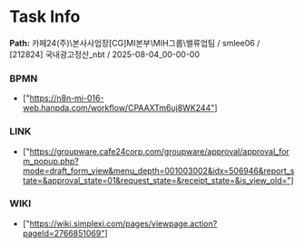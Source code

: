 # Task Info

**Path:** 카페24(주)\본사사업장\[CG]MI본부\MIH그룹\밸류업팀 / smlee06 / [212824] 국내광고정산_nbt / 2025-08-04_00-00-00

### BPMN
- ["https://n8n-mi-016-web.hanpda.com/workflow/CPAAXTm6uj8WK244"]

### LINK
- ["https://groupware.cafe24corp.com/groupware/approval/approval_form_popup.php?mode=draft_form_view&menu_depth=001003002&idx=506946&report_state=&approval_state=01&request_state=&receipt_state=&is_view_old="]

### WIKI
- ["https://wiki.simplexi.com/pages/viewpage.action?pageId=2766851069"]

